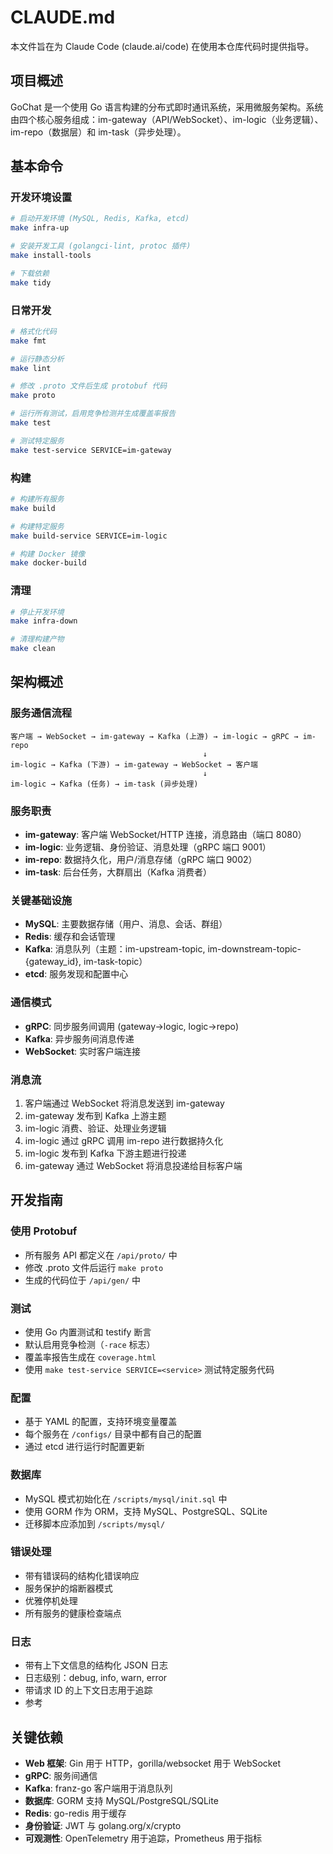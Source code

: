 # CLAUDE.md

本文件旨在为 Claude Code (claude.ai/code) 在使用本仓库代码时提供指导。

## 项目概述

GoChat 是一个使用 Go 语言构建的分布式即时通讯系统，采用微服务架构。系统由四个核心服务组成：im-gateway（API/WebSocket）、im-logic（业务逻辑）、im-repo（数据层）和 im-task（异步处理）。

## 基本命令

### 开发环境设置
```bash
# 启动开发环境 (MySQL, Redis, Kafka, etcd)
make infra-up

# 安装开发工具 (golangci-lint, protoc 插件)
make install-tools

# 下载依赖
make tidy
```

### 日常开发
```bash
# 格式化代码
make fmt

# 运行静态分析
make lint

# 修改 .proto 文件后生成 protobuf 代码
make proto

# 运行所有测试，启用竞争检测并生成覆盖率报告
make test

# 测试特定服务
make test-service SERVICE=im-gateway
```

### 构建
```bash
# 构建所有服务
make build

# 构建特定服务
make build-service SERVICE=im-logic

# 构建 Docker 镜像
make docker-build
```

### 清理
```bash
# 停止开发环境
make infra-down

# 清理构建产物
make clean
```

## 架构概述

### 服务通信流程
```
客户端 → WebSocket → im-gateway → Kafka (上游) → im-logic → gRPC → im-repo
                                           ↓
im-logic → Kafka (下游) → im-gateway → WebSocket → 客户端
                                           ↓
im-logic → Kafka (任务) → im-task (异步处理)
```

### 服务职责
- **im-gateway**: 客户端 WebSocket/HTTP 连接，消息路由（端口 8080）
- **im-logic**: 业务逻辑、身份验证、消息处理（gRPC 端口 9001）
- **im-repo**: 数据持久化，用户/消息存储（gRPC 端口 9002）
- **im-task**: 后台任务，大群扇出（Kafka 消费者）

### 关键基础设施
- **MySQL**: 主要数据存储（用户、消息、会话、群组）
- **Redis**: 缓存和会话管理
- **Kafka**: 消息队列（主题：im-upstream-topic, im-downstream-topic-{gateway_id}, im-task-topic）
- **etcd**: 服务发现和配置中心

### 通信模式
- **gRPC**: 同步服务间调用 (gateway→logic, logic→repo)
- **Kafka**: 异步服务间消息传递
- **WebSocket**: 实时客户端连接

### 消息流
1. 客户端通过 WebSocket 将消息发送到 im-gateway
2. im-gateway 发布到 Kafka 上游主题
3. im-logic 消费、验证、处理业务逻辑
4. im-logic 通过 gRPC 调用 im-repo 进行数据持久化
5. im-logic 发布到 Kafka 下游主题进行投递
6. im-gateway 通过 WebSocket 将消息投递给目标客户端

## 开发指南

### 使用 Protobuf
- 所有服务 API 都定义在 `/api/proto/` 中
- 修改 .proto 文件后运行 `make proto`
- 生成的代码位于 `/api/gen/` 中

### 测试
- 使用 Go 内置测试和 testify 断言
- 默认启用竞争检测（`-race` 标志）
- 覆盖率报告生成在 `coverage.html`
- 使用 `make test-service SERVICE=<service>` 测试特定服务代码

### 配置
- 基于 YAML 的配置，支持环境变量覆盖
- 每个服务在 `/configs/` 目录中都有自己的配置
- 通过 etcd 进行运行时配置更新

### 数据库
- MySQL 模式初始化在 `/scripts/mysql/init.sql` 中
- 使用 GORM 作为 ORM，支持 MySQL、PostgreSQL、SQLite
- 迁移脚本应添加到 `/scripts/mysql/`

### 错误处理
- 带有错误码的结构化错误响应
- 服务保护的熔断器模式
- 优雅停机处理
- 所有服务的健康检查端点

### 日志
- 带有上下文信息的结构化 JSON 日志
- 日志级别：debug, info, warn, error
- 带请求 ID 的上下文日志用于追踪
- 参考 [](./docs/08_infra/clog.md)

## 关键依赖
- **Web 框架**: Gin 用于 HTTP，gorilla/websocket 用于 WebSocket
- **gRPC**: 服务间通信
- **Kafka**: franz-go 客户端用于消息队列
- **数据库**: GORM 支持 MySQL/PostgreSQL/SQLite
- **Redis**: go-redis 用于缓存
- **身份验证**: JWT 与 golang.org/x/crypto
- **可观测性**: OpenTelemetry 用于追踪，Prometheus 用于指标